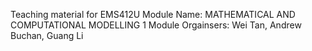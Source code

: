 Teaching material for EMS412U
Module Name: MATHEMATICAL AND COMPUTATIONAL MODELLING 1
Module Orgainsers: Wei Tan, Andrew Buchan, Guang Li
